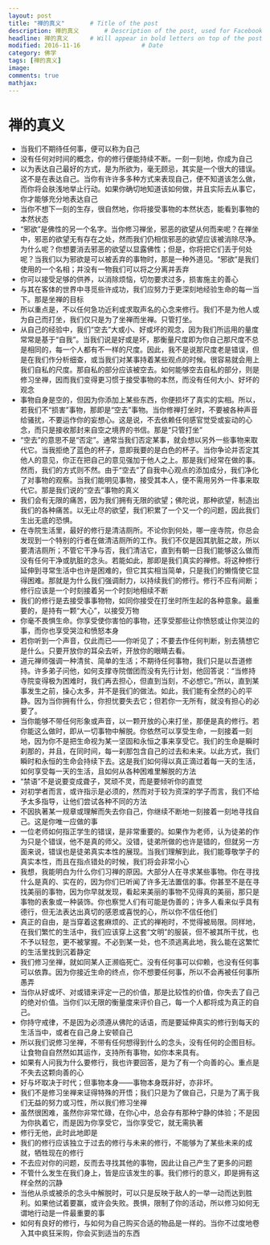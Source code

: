 ```yaml
---
layout: post
title: "禅的真义"       # Title of the post
description: 禅的真义       # Description of the post, used for Facebook Opengraph & Twitter
headline: 禅的真义      # Will appear in bold letters on top of the post
modified: 2016-11-16                 # Date
category: 佛学
tags: [禅的真义]
image:
comments: true
mathjax:
---
```


# 禅的真义

- 当我们不期待任何事，便可以称为自己
- 没有任何对时间的概念，你的修行便能持续不断。一刻一刻地，你成为自己
- 以为表达自己最好的方式，是为所欲为，毫无顾忌，其实是一个很大的错误。这不是在表达自己。当你有许许多多种方式来表现自己，便不知道该怎么做，而你将会肤浅地举止行动。如果你确切地知道该如何做，并且实际去从事它，你才能够充分地表达自己
- 当你不想下一刻的生存，很自然地，你将接受事物的本然状态，能看到事物的本然状态
- “邪欲”是佛性的另一个名字。当你修习禅坐，邪恶的欲望从何而来呢？在禅坐中，邪恶的欲望无有存在之处，然而我们仍相信邪恶的欲望应该被消除尽净。为什么呢？你想要消去邪恶的欲望以显露佛性；但是，你将把它们丢于何处呢？当我们以为邪欲是可以被丢弃的事物时，那是一种外道见。“邪欲”是我们使用的一个名相；并没有一物我们可以将之分离并丢弃
- 你可以接受足够的供养，以消除烦恼，切勿要求过多，损害施主的善心
- 与其在客体的世界中寻觅些许成功，我们应努力于更深刻地经验生命的每一当下。那是坐禅的目标
- 所以重点是，不以任何急功近利或求取声名的心念来修行。我们不是为他人或为自己而打坐，我们仅只是为了坐禅而坐禅。只管打坐。
- 从自己的经验中，我们“空去”大或小、好或坏的观念，因为我们所运用的量度常常是基于“自我”。当我们说是好或是坏，那衡量尺度即为你自己那尺度不总是相同的，每一个人都有不一样的尺度。因此，我不是说那尺度老是错误，但是在我们作分析细查，或当我们对某事持着某些观点的时候。很容易就会用上我们自私的尺度。那自私的部分应该被空去。如何能够空去自私的部分，则是修习坐禅，因而我们变得更习惯于接受事物的本然，而没有任何大小、好坏的观念
- 事物自身是空的，但因为你添加上某些东西，你便损坏了真实的实相。所以，若我们不“损害”事物，那即是“空去”事物。当你修禅打坐时，不要被各种声音给骚扰，不要运作你的妄想心。这是说，不去依赖任何感官觉受或妄动的心念，而只是接收那封来自空之境界的书信。那是“只管打坐”
- “空去”的意思不是“否定”。通常当我们否定某事，就会想以另外一些事物来取代它。当我拒绝了蓝色的杯子，意即我要的是白色的杯子。当你争论并否定其他人的意见，你正在把自己的意见强加于他人之上。那是我们经常在做的事。然而，我们的方式则不然。由于“空去”了自我中心观点的添加成分，我们净化了对事物的观察。当我们能明见事物，接受其本人，便不需用另外一件事来取代它。那是我们说的“空去”事物的真义
- 我们会有无限的痛苦，因为我们拥有无限的欲望；佛陀说，那种欲望，制造出我们的各种痛苦。以无止尽的欲望，我们积累了一个又一个的问题，因此我们生出无底的恐惧。
- 在寺院生活里，最好的修行是清洁厕所。不论你到何处，哪一座寺院，你总会发现到一个特别的行者在做清洁厕所的工作。我们不仅是因其肮脏之故，所以要清洁厕所；不管它干净与否，我们清洁它，直到有朝一日我们能够这么做而没有任何干净或肮脏的念头。若能如此，那即是我们真实的禅修。将这种修行延伸到寻常生活中也许是困难的，但它其实相当简单，只是我们的懒惰使它显得困难。那就是为什么我们强调耐力，以持续我们的修行。修行不应有间断；修行应该是一个时刻接着另一个时刻地相续不断
- 我们的修行是去接受事事物物，如同你接受在打坐时所生起的各种意象。最重要的，是持有一颗“大心”，以接受万物
- 你毫不畏惧生命。你享受使你害怕的事物，还享受那些让你愤怒或让你哭泣的事，而你也享受哭泣和愤怒本身
- 若你听到一个声音，仅此而已——你听见了；不要去作任何判断，别去猜想它是什么。只要开放你的耳朵去听，开放你的眼睛去看。
- 道元禅师强调一种清贫、简单的生活；不期待任何事物，我们只是以吾道修持。许多弟子问他，如何支撑寺院僧团而没有先行计划，他回答说：“当修持寺院变得极为困难时，我们再去担心，但直到当刻，不必想它。”所以，直到某事发生之前，操心太多，并不是我们的做法。如此，我们能有全然的心的平静。因为当你拥有什么，你担忧要失去它；但若你一无所有，就没有担心的必要了。
- 当你能够不带任何形象或声音，以一颗开放的心来打坐，那便是真的修行。若你能这么做时，即从一切事物中解脱。你依然可以享受生命，一刻接着一刻地，因为你不是把生命视为某一坚固和永恒之事来享受它。我们的生命是瞬时刹那的，并且，在同时间，每一刹那包含自己的过去和未来。以此方式，我们瞬时和永恒的生命会持续下去。这是我们如何得以真正滴过着每一天的生活，如何享受每一天的生活，且如何从各种困难里解脱的方法
- “禁语”不是说要变成聋子，冥顽不灵，而是要倾听你的直觉
- 对初学者而言，或许指示是必须的，然而对于较为资深的学子而言，我们不给予太多指导，让他们尝试各种不同的方法
- 不因执著某一规章或理解而失去你自己，你继续不断地一刻接着一刻地寻找自己。这是你唯一应做的事
- 一位老师如何指正学生的错误，是非常重要的。如果作为老师，认为徒弟的作为只是个错误，他不是真的师父。没错，徒弟所做的也许是错的，但就另一方面来说，错误也是徒弟真实本性的展现。当我们理解到此，我们能尊敬学子的真实本性，而且在指点错处的时候，我们将会非常小心
- 我想，我能明白为什么你们习禅的原因。大部分人在寻求某些事物。你在寻找什么是真的、实在的，因为你们已听闻了许多无法置信的事。你甚至不是在寻找美丽的事物，因为你早就发现，看起来美丽的事物不见得真的美丽，那只是事物的表象或一种装饰。你也察觉人们有可能是伪善的；许多人看来似乎具有德行，但无法表达出真切的感恩或喜悦的心，所以你不信任他们
- 真正的自由，是当穿着这套麻烦的、正式的禅袍时，不觉得被局限。同样地，在我们繁忙的生活中，我们应该穿上这套“文明”的服装，但不被其所干扰，也不予以轻忽，更不被掌握。不必到某一处，也不须逃离此地，我么能在这繁忙的生活里找到沉着静定
- 我们修习坐禅，就如同某人正濒临死亡。没有任何事可以仰赖，也没有任何事可以依靠。因为你接近生命的终点，你不想要任何事，所以不会再被任何事所愚弄
- 当你从好或坏、对或错来评定一己的价值，那是比较性的价值，你失去了自己的绝对价值。当你们以无限的衡量度来评价自己，每一个人都将成为真正的自己。
- 你持守戒律，不是因为必须遵从佛陀的话语，而是要延伸真实的修行到每天的生活当中，或者在自己身上安顿自己
- 所以我们说修习坐禅，不带有任何想得到什么的念头，没有任何的企图目标。让食物自自然然如其运作，支持所有事物，如你本来具有。
- 如果有人问我为什么要修行，我也许要回答，是为了有一个向善的心。重点是不失去这颗向善的心
- 好与坏取决于时代；但事物本身——事物本身既非好，亦非坏。
- 我们不是修习坐禅来证得特殊的开悟；我们只是为了做自己，只是为了离于我们无益的努力或习性，所以我们修习坐禅
- 虽然很困难，虽然你非常忙碌，在你心中，总会存有那种宁静的体验；不是因为你执着它，而是因为你享受它，当你享受它，就无需执著
- 修行无他，此时此地即是
- 我们的修行应该独立于过去的修行与未来的修行，不能够为了某些未来的成就，牺牲现在的修行
- 不去应对你的问题，反而去寻找其他的事物，因此让自己产生了更多的问题
- 不管什么发生在我们身上，皆是应该发生的事。我们修行的意义，即是拥有这样全然的沉静
- 当他从杀或被杀的念头中解脱时，可以只是反映于敌人的一举一动而达到胜利。如果他试着要赢，或许会失败。畏惧，限制了你的活动，所以修习如何无谓地行动是一件最重要的事
- 如何有良好的修行，与如何为自己购买合适的物品是一样的。当你不过度地卷入其中疯狂采购，你会买到适当的东西
